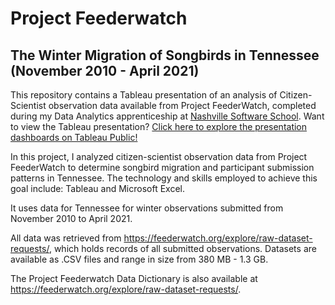 # Project Feederwatch
## The Winter Migration of Songbirds in Tennessee (November 2010 - April 2021)

This repository contains a Tableau presentation of an analysis of Citizen-Scientist observation data available from Project FeederWatch, completed during my Data Analytics apprenticeship at [Nashville Software School](https://nashvillesoftwareschool.com/). Want to view the Tableau presentation? [Click here to explore the presentation dashboards on Tableau Public!](https://public.tableau.com/app/profile/rachel.kocheran)

In this project, I analyzed citizen-scientist observation data from Project FeederWatch to determine songbird migration and participant submission patterns in Tennessee. The technology and skills employed to achieve this goal include: Tableau and Microsoft Excel.

It uses data for Tennessee for winter observations submitted from November 2010 to April 2021.

All data was retrieved from https://feederwatch.org/explore/raw-dataset-requests/, which holds records of all submitted observations. Datasets are available as .CSV files and range in size from 380 MB - 1.3 GB.

The Project Feederwatch Data Dictionary is also available at https://feederwatch.org/explore/raw-dataset-requests/.